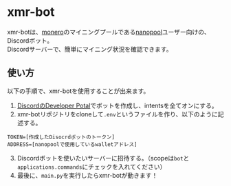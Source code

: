 # xmr-bot
xmr-botは、[monero](https://www.getmonero.org/)のマイニングプールである[nanopool](https://nanopool.org/)ユーザー向けの、Discordボット。<br>
Discordサーバーで、簡単にマイニング状況を確認できます。
## 使い方
以下の手順で、xmr-botを使用することが出来ます。<br>
1. [DiscordのDeveloper Potal](https://discord.com/developers/applications)でボットを作成し、intentsを全てオンにする。
2. xmr-botリポジトリをcloneして`.env`というファイルを作り、以下のように記述する。
```
TOKEN=[作成したDisocrdボットのトークン]
ADDRESS=[nanopoolで使用しているwalletアドレス]
```
3. Discordボットを使いたいサーバーに招待する。（scopeは`bot`と`applications.commands`にチェックを入れてください）
4. 最後に、`main.py`を実行したらxmr-botが動きます！
